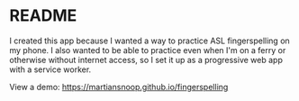 # README

I created this app because I wanted a way to practice ASL fingerspelling on my phone. I also wanted to be able to practice even when I'm on a ferry or otherwise without internet access, so I set it up as a progressive web app with a service worker. 

View a demo: https://martiansnoop.github.io/fingerspelling
